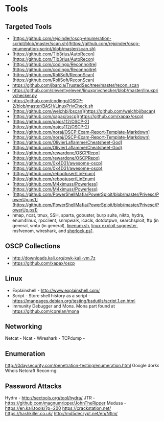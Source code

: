 # Tools

## Targeted Tools 

- [https://github.com/rejoinder/oscp-enumeration-script/blob/master/scan.sh](https://github.com/rejoinder/oscp-enumeration-script/blob/master/scan.sh)
- [https://github.com/Tib3rius/AutoRecon](https://github.com/Tib3rius/AutoRecon)
- [https://github.com/codingo/Reconnoitre](https://github.com/codingo/Reconnoitre)
- [https://github.com/RoliSoft/ReconScan](https://github.com/RoliSoft/ReconScan)
- https://github.com/jbarcia/TrustedSec/tree/master/recon_scan 
- https://github.com/sleventyeleven/linuxprivchecker/blob/master/linuxprivchecker.py
- https://github.com/codingo/OSCP-2/blob/master/BASH/LinuxPrivCheck.sh
- [https://github.com/welchbj/bscan](https://github.com/welchbj/bscan)
- [https://github.com/xapax/oscp](https://github.com/xapax/oscp)
- [https://github.com/gajos112/OSCP-2](https://github.com/gajos112/OSCP-2)
- [https://github.com/noraj/OSCP-Exam-Report-Template-Markdown](https://github.com/noraj/OSCP-Exam-Report-Template-Markdown)
- [https://github.com/OlivierLaflamme/Cheatsheet-God](https://github.com/OlivierLaflamme/Cheatsheet-God)
- [https://github.com/rewardone/OSCPRepo](https://github.com/rewardone/OSCPRepo)
- [https://github.com/0x4D31/awesome-oscp](https://github.com/0x4D31/awesome-oscp)
- [https://github.com/rebootuser/LinEnum](https://github.com/rebootuser/LinEnum)
- [https://github.com/M4ximuss/Powerless](https://github.com/M4ximuss/Powerless)
- [https://github.com/PowerShellMafia/PowerSploit/blob/master/Privesc/PowerUp.ps1](https://github.com/PowerShellMafia/PowerSploit/blob/master/Privesc/PowerUp.ps1)
- nmap, ncat, tmux, SSH, sparta, gobuster, burp suite, nikto, hydra, 
  enum4linux, rpcclient, snmpwalk, icacls, dotdotpwn, searchsploit, ftp 
  (in general, smtp (in general), [linenum.sh](https://github.com/rebootuser/LinEnum/blob/master/LinEnum.sh), [linux exploit suggester](https://github.com/mzet-/linux-exploit-suggester), msfvenom, wireshark, and [sherlock.ps1](https://github.com/rasta-mouse/Sherlock/blob/master/Sherlock.ps1).

## OSCP Collections

* http://downloads.kali.org/pwk-kali-vm.7z
* https://github.com/xapax/oscp

## Linux

* Explainshell - http://www.explainshell.com/
* Script - Store shell history as a script - https://manpages.debian.org/testing/bsdutils/script.1.en.html
* Immunity Debugger and Mona.  Mona part found at https://github.com/corelan/mona

## Networking

Netcat -
Ncat -
Wireshark -
TCPdump -

## Enumeration

http://0daysecurity.com/penetration-testing/enumeration.html
Google dorks
Whois
Netcraft
Recon-ng

## Password Attacks

Hydra - http://sectools.org/tool/hydra/
JTR - https://github.com/magnumripper/JohnTheRipper
Medusa - https://en.kali.tools/?p=200
https://crackstation.net/
https://hashkiller.co.uk/
http://md5decrypt.net/en/Ntlm/
